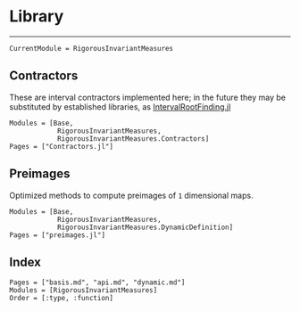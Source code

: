 # Library

---

```@meta
CurrentModule = RigorousInvariantMeasures
```

## Contractors
These are interval contractors implemented here; in the future they may be substituted by established libraries, as [IntervalRootFinding.jl]()
```@autodocs
Modules = [Base, 
            RigorousInvariantMeasures, 
            RigorousInvariantMeasures.Contractors]
Pages = ["Contractors.jl"]
```

## Preimages
Optimized methods to compute preimages of ``1`` dimensional maps.

```@autodocs
Modules = [Base, 
            RigorousInvariantMeasures, 
            RigorousInvariantMeasures.DynamicDefinition]
Pages = ["preimages.jl"]
```



## Index

```@index
Pages = ["basis.md", "api.md", "dynamic.md"]
Modules = [RigorousInvariantMeasures]
Order = [:type, :function]
```
